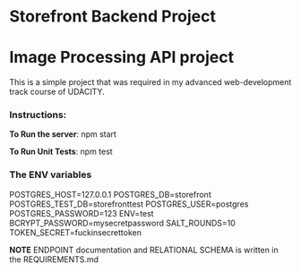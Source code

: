 # Storefront Backend Project

# Image Processing API project

This is a simple project that was required in my advanced web-development track course of UDACITY.

### Instructions:

**To Run the server**: npm start

**To Run Unit Tests**: npm test


  

### The ENV variables
POSTGRES_HOST=127.0.0.1
POSTGRES_DB=storefront
POSTGRES_TEST_DB=storefronttest
POSTGRES_USER=postgres
POSTGRES_PASSWORD=123
ENV=test
BCRYPT_PASSWORD=mysecretpassword
SALT_ROUNDS=10
TOKEN_SECRET=fuckinsecrettoken


**NOTE** ENDPOINT documentation and RELATIONAL SCHEMA is written in the REQUIREMENTS.md

